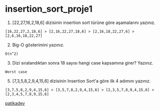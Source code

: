 # insertion_sort_proje1

1. [22,27,16,2,18,6] dizisinin insertion sort türüne göre aşamalarını yazınız.
````
[16,22,27,2,18,6] > [2,16,22,27,18,6] > [2,16,18,22,27,6] > [2,6,16,18,22,27]
````
2. Big-O gösterimini yazınız.
````
O(n^2)
````
3. Dizi sıralandıktan sonra 18 sayısı hangi case kapsamına girer? Yazınız.
````
Worst case
````
5. [7,3,5,8,2,9,4,15,6] dizisinin Insertion Sort'a göre ilk 4 adımını yazınız.
````
[3,7,5,8,2,9,4,15,6] > [3,5,7,8,2,9,4,15,6] > [2,3,5,7,8,9,4,15,6] > [2,3,4,5,7,8,9,15,6]
````

[patikadev](www.patika.dev)
